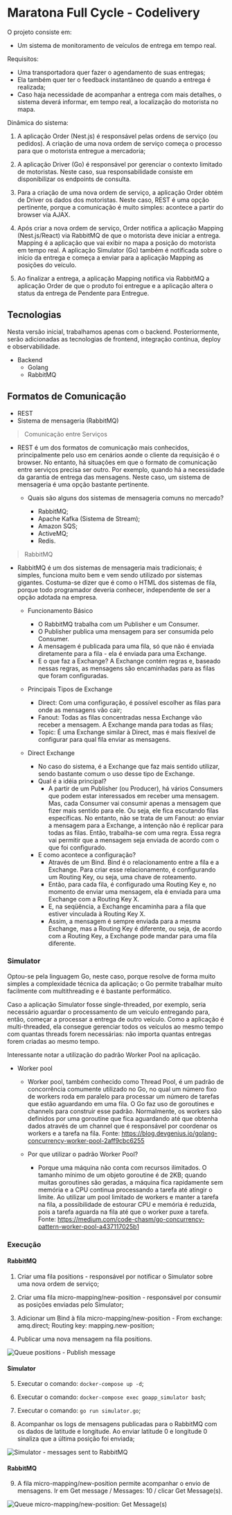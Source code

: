 # Maratona Full Cycle - Codelivery

O projeto consiste em:

- Um sistema de monitoramento de veículos de entrega em tempo real.

Requisitos:

- Uma transportadora quer fazer o agendamento de suas entregas;
- Ela também quer ter o feedback instantâneo de quando a entrega é realizada;
- Caso haja necessidade de acompanhar a entrega com mais detalhes, o sistema deverá informar, em tempo real, a localização do motorista no mapa.

Dinâmica do sistema:

1. A aplicação Order (Nest.js) é responsável pelas ordens de serviço (ou pedidos). A criação de uma nova ordem de serviço começa o processo para que o motorista entregue a mercadoria;

2. A aplicação Driver (Go) é responsável por gerenciar o contexto limitado de motoristas. Neste caso, sua responsabilidade consiste em disponibilizar os endpoints de consulta.

3. Para a criação de uma nova ordem de serviço, a aplicação Order obtém de Driver os dados dos motoristas. Neste caso, REST é uma opção pertinente, porque a comunicação é muito simples: acontece a partir do browser via AJAX.

4. Após criar a nova ordem de serviço, Order notifica a aplicação Mapping (Nest.js/React) via RabbitMQ de que o motorista deve iniciar a entrega. Mapping é a aplicação que vai exibir no mapa a posição do motorista em tempo real. A aplicação Simulator (Go) também é notificada sobre o início da entrega e começa a enviar para a aplicação Mapping as posições do veículo.

5. Ao finalizar a entrega, a aplicação Mapping notifica via RabbitMQ a aplicação Order de que o produto foi entregue e a aplicação altera o status da entrega de Pendente para Entregue.

## Tecnologias

Nesta versão inicial, trabalhamos apenas com o backend. Posteriormente, serão adicionadas as tecnologias de frontend, integração contínua, deploy e observabilidade.

- Backend
  - Golang
  - RabbitMQ

## Formatos de Comunicação

- REST
- Sistema de mensageria (RabbitMQ)

> Comunicação entre Serviços

- REST é um dos formatos de comunicação mais conhecidos, principalmente pelo uso em cenários aonde o cliente da requisição é o browser. No entanto, há situações em que o formato de comunicação entre serviços precisa ser outro. Por exemplo, quando há a necessidade da garantia de entrega das mensagens. Neste caso, um sistema de mensageria é uma opção bastante pertinente.

  - Quais são alguns dos sistemas de mensageria comuns no mercado?

    - RabbitMQ;
    - Apache Kafka (Sistema de Stream);
    - Amazon SQS;
    - ActiveMQ;
    - Redis.

> RabbitMQ

- RabbitMQ é um dos sistemas de mensageria mais tradicionais; é simples, funciona muito bem e vem sendo utilizado por sistemas gigantes. Costuma-se dizer que é como o HTML dos sistemas de fila, porque todo programador deveria conhecer, independente de ser a opção adotada na empresa.

  - Funcionamento Básico

    - O RabbitMQ trabalha com um Publisher e um Consumer.
    - O Publisher publica uma mensagem para ser consumida pelo Consumer.
    - A mensagem é publicada para uma fila, só que não é enviada diretamente para a fila - ela é enviada para uma Exchange.
    - E o que faz a Exchange? A Exchange contém regras e, baseado nessas regras, as mensagens são encaminhadas para as filas que foram configuradas.

  - Principais Tipos de Exchange

    - Direct: Com uma configuração, é possível escolher as filas para onde as mensagens vão cair;
    - Fanout: Todas as filas concentradas nessa Exchange vão receber a mensagem. A Exchange manda para todas as filas;
    - Topic: É uma Exchange similar à Direct, mas é mais flexível de configurar para qual fila enviar as mensagens.

  - Direct Exchange

    - No caso do sistema, é a Exchange que faz mais sentido utilizar, sendo bastante comum o uso desse tipo de Exchange.
    - Qual é a idéia principal?
      - A partir de um Publisher (ou Producer), há vários Consumers que podem estar interessados em receber uma mensagem. Mas, cada Consumer vai consumir apenas a mensagem que fizer mais sentido para ele. Ou seja, ele fica escutando filas específicas. No entanto, não se trata de um Fanout: ao enviar a mensagem para a Exchange, a intenção não é replicar para todas as filas. Então, trabalha-se com uma regra. Essa regra vai permitir que a mensagem seja enviada de acordo com o que foi configurado.
    - E como acontece a configuração?
      - Através de um Bind. Bind é o relacionamento entre a fila e a Exchange. Para criar esse relacionamento, é configurando um Routing Key, ou seja, uma chave de roteamento.
      - Então, para cada fila, é configurado uma Routing Key e, no momento de enviar uma mensagem, ela é enviada para uma Exchange com a Routing Key X.
      - E, na seqüência, a Exchange encaminha para a fila que estiver vinculada à Routing Key X.
      - Assim, a mensagem é sempre enviada para a mesma Exchange, mas a Routing Key é diferente, ou seja, de acordo com a Routing Key, a Exchange pode mandar para uma fila diferente.

### Simulator

Optou-se pela linguagem Go, neste caso, porque resolve de forma muito simples a complexidade técnica da aplicação; o Go permite trabalhar muito facilmente com multithreading e é bastante performático.

Caso a aplicação Simulator fosse single-threaded, por exemplo, seria necessário aguardar o processamento de um veículo entregando para, então, começar a processar a entrega de outro veículo. Como a aplicação é multi-threaded, ela consegue gerenciar todos os veículos ao mesmo tempo com quantas threads forem necessárias: não importa quantas entregas forem criadas ao mesmo tempo.

Interessante notar a utilização do padrão Worker Pool na aplicação.

- Worker pool

  - Worker pool, também conhecido como Thread Pool, é um padrão de concorrência comumente utilizado no Go, no qual um número fixo de workers roda em paralelo para processar um número de tarefas que estão aguardando em uma fila. O Go faz uso de goroutines e channels para construir esse padrão. Normalmente, os workers são definidos por uma goroutine que fica aguardando até que obtenha dados através de um channel que é responsável por coordenar os workers e a tarefa na fila. Fonte: https://blog.devgenius.io/golang-concurrency-worker-pool-2aff9cbc6255

  - Por que utilizar o padrão Worker Pool?

    - Porque uma máquina não conta com recursos ilimitados. O tamanho mínimo de um objeto goroutine é de 2KB; quando muitas goroutines são geradas, a máquina fica rapidamente sem memória e a CPU continua processando a tarefa até atingir o limite. Ao utilizar um pool limitado de workers e manter a tarefa na fila, a possibilidade de estourar CPU e memória é reduzida, pois a tarefa aguarda na fila até que o worker puxe a tarefa. Fonte: https://medium.com/code-chasm/go-concurrency-pattern-worker-pool-a437117025b1

### Execução

#### RabbitMQ

1. Criar uma fila positions - responsável por notificar o Simulator sobre uma nova ordem de serviço;

2. Criar uma fila micro-mapping/new-position - responsável por consumir as posições enviadas pelo Simulator;

3. Adicionar um Bind à fila micro-mapping/new-position - From exchange: amq.direct; Routing key: mapping.new-position;

4. Publicar uma nova mensagem na fila positions.

![Queue positions - Publish message](./images/positions-publish-message.png)

#### Simulator

5. Executar o comando: `docker-compose up -d`;

6. Executar o comando: `docker-compose exec goapp_simulator bash`;

7. Executar o comando: `go run simulator.go`;

8. Acompanhar os logs de mensagens publicadas para o RabbitMQ com os dados de latitude e longitude. Ao enviar latitude 0 e longitude 0 sinaliza que a última posição foi enviada;

![Simulator - messages sent to RabbitMQ](./images/simulator-messages-sent-to-rabbitmq.png)

#### RabbitMQ

9. A fila micro-mapping/new-position permite acompanhar o envio de mensagens. Ir em Get message / Messages: 10 / clicar Get Message(s).

![Queue micro-mapping/new-position: Get Message(s)](./images/micro-mapping-new-position-get-messages.png)
